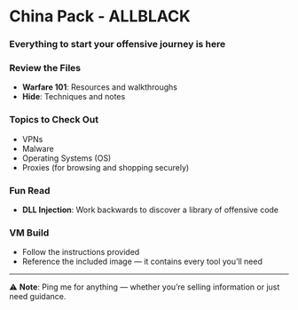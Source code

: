# China Pack - ALLBLACK

### Everything to start your offensive journey is here

### Review the Files
- **Warfare 101**: Resources and walkthroughs  
- **Hide**: Techniques and notes  

### Topics to Check Out
- VPNs  
- Malware  
- Operating Systems (OS)  
- Proxies (for browsing and shopping securely)  

### Fun Read
- **DLL Injection**: Work backwards to discover a library of offensive code  

### VM Build
- Follow the instructions provided  
- Reference the included image — it contains every tool you’ll need  

---

⚠️ **Note**: Ping me for anything — whether you’re selling information or just need guidance.  
